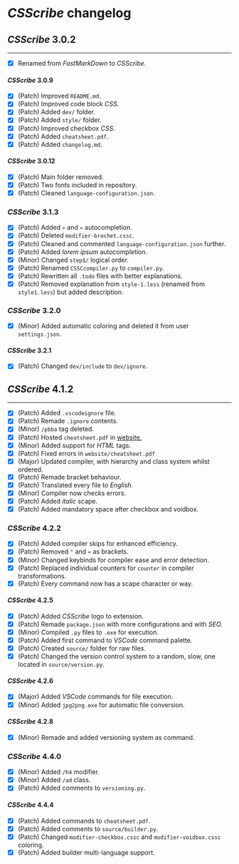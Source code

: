 # *CSScribe* changelog

## *CSScribe* 3.0.2
---

- [X] Renamed from *FastMarkDown* to *CSScribe.*

#### *CSScribe* 3.0.9

- [X] (Patch) Improved `README.md`.
- [X] (Patch) Improved code block *CSS.*
- [X] (Patch) Added `dev/` folder.
- [X] (Patch) Added `style/` folder.
- [X] (Patch) Improved checkbox *CSS.*
- [X] (Patch) Added `cheatsheet.pdf`.
- [X] (Patch) Added `changelog.md`.

#### *CSScribe* 3.0.12

- [X] (Patch) Main folder removed.
- [X] (Patch) Two fonts included in repository.
- [X] (Patch) Cleaned `language-configuration.json`.

### *CSScribe* 3.1.3

- [X] (Patch) Added `«` and `»` autocompletion.
- [X] (Patch) Deleted `modifier-brochet.cssc`.
- [X] (Patch) Cleaned and commented `language-configuration.json` further.
- [X] (Patch) Added *lorem ipsum* autocompletion.
- [X] (Minor) Changed `step$/` logical order.
- [X] (Patch) Renamed `CSSCcompiler.py` to `compiler.py`.
- [X] (Patch) Rewritten all `.todo` files with better explanations.
- [X] (Patch) Removed explanation from `style-1.less` (renamed from `style1.less`) but added description.

### *CSScribe* 3.2.0

- [X] (Minor) Added automatic coloring and deleted it from user `settings.json`.

#### *CSScribe* 3.2.1

- [X] (Patch) Changed `dev/include` to `dev/ignore`.

## *CSScribe* 4.1.2
---

- [X] (Patch) Added `.vscodeignore` file.
- [X] (Patch) Remade `.ignore` contents.
- [X] (Minor) `/pbba` tag deleted.
- [X] (Patch) Hosted `cheatsheet.pdf` in [website.](https://csscribe.ct.ws)
- [X] (Minor) Added support for *HTML* tags.
- [X] (Patch) Fixed errors in `website/cheatsheet.pdf`
- [X] (Major) Updated compiler, with hierarchy and class system whilst ordered.
- [X] (Patch) Remade bracket behaviour.
- [X] (Patch) Translated every file to *English.*
- [X] (Minor) Compiler now checks errors.
- [X] (Patch) Added *italic* scape.
- [X] (Patch) Added mandatory space after checkbox and voidbox.

### *CSScribe* 4.2.2

- [X] (Patch) Added compiler skips for enhanced efficiency.
- [X] (Patch) Removed `"` and `«` as brackets.
- [X] (Minor) Changed keybinds for compiler ease and error detection.
- [X] (Patch) Replaced individual counters for `counter` in compiler transformations.
- [X] (Patch) Every command now has a scape character or way.

#### *CSScribe* 4.2.5

- [X] (Patch) Added *CSScribe* logo to extension.
- [X] (Patch) Remade `package.json` with more configurations and with *SEO.*
- [X] (Minor) Compiled `.py` files to `.exe` for execution.
- [X] (Patch) Added first command to *VSCode* command palette.
- [X] (Patch) Created `source/` folder for raw files.
- [X] (Patch) Changed the version control system to a random, slow, one located in `source/version.py`.

#### *CSScribe* 4.2.6

- [X] (Major) Added *VSCode* commands for file execution.
- [X] (Minor) Added `jpg2png.exe` for automatic file conversion.

#### *CSScribe* 4.2.8

- [X] (Minor) Remade and added versioning system as command.

### *CSScribe* 4.4.0

- [X] (Minor) Added `/h4` modifier.
- [X] (Minor) Added `/ad` class.
- [X] (Patch) Added comments to `versioning.py`.

#### *CSScribe* 4.4.4

- [X] (Patch) Added commands to `cheatsheet.pdf`.
- [X] (Patch) Added comments to `source/builder.py`.
- [X] (Patch) Changed `modifier-checkbox.cssc` and `modifier-voidbox.cssc` coloring.
- [X] (Patch) Added builder multi-language support.
